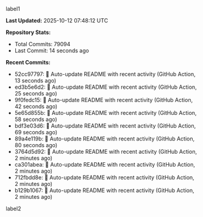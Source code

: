 
label1 
<!-- ACTIVITY_START -->
**Last Updated:** 2025-10-12 07:48:12 UTC

**Repository Stats:**
- Total Commits: 79094
- Last Commit: 14 seconds ago

**Recent Commits:**
- 52cc97797: 🤖 Auto-update README with recent activity (GitHub Action, 13 seconds ago)
- ed3b5e6d2: 🤖 Auto-update README with recent activity (GitHub Action, 25 seconds ago)
- 9f0fedc15: 🤖 Auto-update README with recent activity (GitHub Action, 42 seconds ago)
- 5e65d855b: 🤖 Auto-update README with recent activity (GitHub Action, 58 seconds ago)
- bdf3e03d6: 🤖 Auto-update README with recent activity (GitHub Action, 69 seconds ago)
- 89a4e119b: 🤖 Auto-update README with recent activity (GitHub Action, 80 seconds ago)
- 3764d5d92: 🤖 Auto-update README with recent activity (GitHub Action, 2 minutes ago)
- ca301abea: 🤖 Auto-update README with recent activity (GitHub Action, 2 minutes ago)
- 712fbdd8e: 🤖 Auto-update README with recent activity (GitHub Action, 2 minutes ago)
- b129b1067: 🤖 Auto-update README with recent activity (GitHub Action, 2 minutes ago)
<!-- ACTIVITY_END -->

label2
